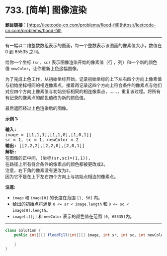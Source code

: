 # 733. [简单] 图像渲染

**题目链接：**[https://leetcode-cn.com/problems/flood-fill](https://leetcode-cn.com/problems/flood-fill)

---

<div class="content__1Y2H">
 <div class="notranslate">
  <p>有一幅以二维整数数组表示的图画，每一个整数表示该图画的像素值大小，数值在 0 到 65535 之间。</p> 
  <p>给你一个坐标&nbsp;<code>(sr, sc)</code>&nbsp;表示图像渲染开始的像素值（行 ，列）和一个新的颜色值&nbsp;<code>newColor</code>，让你重新上色这幅图像。</p> 
  <p>为了完成上色工作，从初始坐标开始，记录初始坐标的上下左右四个方向上像素值与初始坐标相同的相连像素点，接着再记录这四个方向上符合条件的像素点与他们对应四个方向上像素值与初始坐标相同的相连像素点，……，重复该过程。将所有有记录的像素点的颜色值改为新的颜色值。</p> 
  <p>最后返回经过上色渲染后的图像。</p> 
  <p><strong>示例 1:</strong></p> 
  <pre class="language-text"><strong>输入:</strong> 
image = [[1,1,1],[1,1,0],[1,0,1]]
sr = 1, sc = 1, newColor = 2
<strong>输出:</strong> [[2,2,2],[2,2,0],[2,0,1]]
<strong>解析:</strong> 
在图像的正中间，(坐标(sr,sc)=(1,1)),
在路径上所有符合条件的像素点的颜色都被更改成2。
注意，右下角的像素没有更改为2，
因为它不是在上下左右四个方向上与初始点相连的像素点。
</pre> 
  <p><strong>注意:</strong></p> 
  <ul> 
   <li><code>image</code> 和&nbsp;<code>image[0]</code>&nbsp;的长度在范围&nbsp;<code>[1, 50]</code> 内。</li> 
   <li>给出的初始点将满足&nbsp;<code>0 &lt;= sr &lt; image.length</code> 和&nbsp;<code>0 &lt;= sc &lt; image[0].length</code>。</li> 
   <li><code>image[i][j]</code> 和&nbsp;<code>newColor</code>&nbsp;表示的颜色值在范围&nbsp;<code>[0, 65535]</code>内。</li> 
  </ul> 
 </div>
</div>

---

```java
class Solution {
    public int[][] floodFill(int[][] image, int sr, int sc, int newColor) {
        
    }
}
```